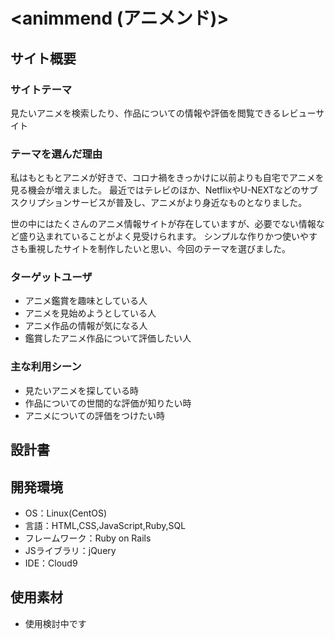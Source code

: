 # <animmend (アニメンド)>

## サイト概要

### サイトテーマ
見たいアニメを検索したり、作品についての情報や評価を閲覧できるレビューサイト


### テーマを選んだ理由
私はもともとアニメが好きで、コロナ禍をきっかけに以前よりも自宅でアニメを見る機会が増えました。
最近ではテレビのほか、NetflixやU-NEXTなどのサブスクリプションサービスが普及し、アニメがより身近なものとなりました。

世の中にはたくさんのアニメ情報サイトが存在していますが、必要でない情報など盛り込まれていることがよく見受けられます。
シンプルな作りかつ使いやすさも重視したサイトを制作したいと思い、今回のテーマを選びました。


### ターゲットユーザ
- アニメ鑑賞を趣味としている人
- アニメを見始めようとしている人
- アニメ作品の情報が気になる人
- 鑑賞したアニメ作品について評価したい人


### 主な利用シーン
- 見たいアニメを探している時
- 作品についての世間的な評価が知りたい時
- アニメについての評価をつけたい時

## 設計書


## 開発環境
- OS：Linux(CentOS)
- 言語：HTML,CSS,JavaScript,Ruby,SQL
- フレームワーク：Ruby on Rails
- JSライブラリ：jQuery
- IDE：Cloud9

## 使用素材
- 使用検討中です